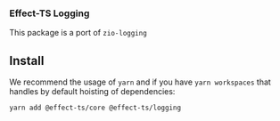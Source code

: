 ### Effect-TS Logging

This package is a port of `zio-logging`

## Install

We recommend the usage of `yarn` and if you have `yarn workspaces` that handles by default hoisting of dependencies:

```sh
yarn add @effect-ts/core @effect-ts/logging
```
